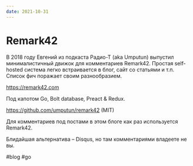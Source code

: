 ```yaml
---
date: 2021-10-31
---
```


# Remark42

В 2018 году Евгений из подкаста Радио-Т (aka Umputun) выпустил минималистичный
движок для комментариев Remark42. Простая self-hosted система легко встраивается
в блог, сайт со статьями и т.п. Список фич поражает своим разнообразием.

https://remark42.com

Под капотом Go, Bolt database, Preact & Redux.

https://github.com/umputun/remark42 (MIT)

Для комментариев под постами в этом блоге как раз используется Remark42.

Блидайшая альтернатива – Disqus, но там комментариями владеете не вы.

#blog #go
